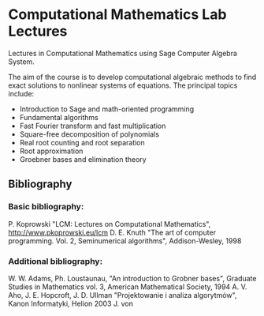 # Computational Mathematics Lab Lectures

Lectures in Computational Mathematics using Sage Computer Algebra System.

The aim of the course is to develop computational algebraic methods to find exact solutions to nonlinear systems of equations. The principal topics include:
<ul> 
  <li>Introduction to Sage and math-oriented programming</li>
  <li>Fundamental algorithms</li>
  <li>Fast Fourier transform and fast multiplication</li>
  <li>Square-free decomposition of polynomials</li>
  <li>Real root counting and root separation</li>
  <li>Root approximation</li>
  <li>Groebner bases and elimination theory</li>
</ul>



## Bibliography

### Basic bibliography:
P. Koprowski "LCM: Lectures on Computational Mathematics", http://www.pkoprowski.eu/lcm
D. E. Knuth "The art of computer programming. Vol. 2, Seminumerical algorithms", Addison-Wesley, 1998

### Additional bibliography:
W. W. Adams, Ph. Loustaunau, "An introduction to Grobner bases", Graduate Studies in Mathematics vol. 3, American Mathematical Society, 1994
A. V. Aho, J. E. Hopcroft, J. D. Ullman "Projektowanie i analiza algorytmów", Kanon Informatyki, Helion 2003 J. von
